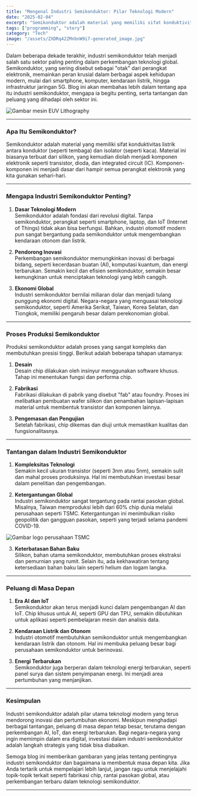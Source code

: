 ```yaml
---
title: "Mengenal Industri Semikonduktor: Pilar Teknologi Modern"
date: "2025-02-04"
excerpt: "Semikonduktor adalah material yang memiliki sifat konduktivitas listrik antara konduktor (seperti tembaga) dan isolator (seperti kaca). Material ini biasanya terbuat dari silikon, yang kemudian diolah menjadi komponen elektronik seperti transistor, dioda, dan integrated circuit (IC).."
tags: ["programming", "story"]
category: "Tech"
image: "/assets/ZXDRq42ZMnbnW9i7-generated_image.jpg"
---
```



Dalam beberapa dekade terakhir, industri semikonduktor telah menjadi salah satu sektor paling penting dalam perkembangan teknologi global. Semikonduktor, yang sering disebut sebagai "otak" dari perangkat elektronik, memainkan peran krusial dalam berbagai aspek kehidupan modern, mulai dari smartphone, komputer, kendaraan listrik, hingga infrastruktur jaringan 5G. Blog ini akan membahas lebih dalam tentang apa itu industri semikonduktor, mengapa ia begitu penting, serta tantangan dan peluang yang dihadapi oleh sektor ini.


![Gambar mesin EUV Lithography](https://dev-to-uploads.s3.amazonaws.com/uploads/articles/jae4gv8pmbz8vdre6dsz.png)


---

### **Apa Itu Semikonduktor?**
Semikonduktor adalah material yang memiliki sifat konduktivitas listrik antara konduktor (seperti tembaga) dan isolator (seperti kaca). Material ini biasanya terbuat dari silikon, yang kemudian diolah menjadi komponen elektronik seperti transistor, dioda, dan integrated circuit (IC). Komponen-komponen ini menjadi dasar dari hampir semua perangkat elektronik yang kita gunakan sehari-hari.

---

### **Mengapa Industri Semikonduktor Penting?**
1. **Dasar Teknologi Modern**  
   Semikonduktor adalah fondasi dari revolusi digital. Tanpa semikonduktor, perangkat seperti smartphone, laptop, dan IoT (Internet of Things) tidak akan bisa berfungsi. Bahkan, industri otomotif modern pun sangat bergantung pada semikonduktor untuk mengembangkan kendaraan otonom dan listrik.

2. **Pendorong Inovasi**  
   Perkembangan semikonduktor memungkinkan inovasi di berbagai bidang, seperti kecerdasan buatan (AI), komputasi kuantum, dan energi terbarukan. Semakin kecil dan efisien semikonduktor, semakin besar kemungkinan untuk menciptakan teknologi yang lebih canggih.

3. **Ekonomi Global**  
   Industri semikonduktor bernilai miliaran dolar dan menjadi tulang punggung ekonomi digital. Negara-negara yang menguasai teknologi semikonduktor, seperti Amerika Serikat, Taiwan, Korea Selatan, dan Tiongkok, memiliki pengaruh besar dalam perekonomian global.

---

### **Proses Produksi Semikonduktor**
Produksi semikonduktor adalah proses yang sangat kompleks dan membutuhkan presisi tinggi. Berikut adalah beberapa tahapan utamanya:
1. **Desain**  
   Desain chip dilakukan oleh insinyur menggunakan software khusus. Tahap ini menentukan fungsi dan performa chip.

2. **Fabrikasi**  
   Fabrikasi dilakukan di pabrik yang disebut "fab" atau foundry. Proses ini melibatkan pembuatan wafer silikon dan penambahan lapisan-lapisan material untuk membentuk transistor dan komponen lainnya.

3. **Pengemasan dan Pengujian**  
   Setelah fabrikasi, chip dikemas dan diuji untuk memastikan kualitas dan fungsionalitasnya.

---

### **Tantangan dalam Industri Semikonduktor**
1. **Kompleksitas Teknologi**  
   Semakin kecil ukuran transistor (seperti 3nm atau 5nm), semakin sulit dan mahal proses produksinya. Hal ini membutuhkan investasi besar dalam penelitian dan pengembangan.

2. **Ketergantungan Global**  
   Industri semikonduktor sangat tergantung pada rantai pasokan global. Misalnya, Taiwan memproduksi lebih dari 60% chip dunia melalui perusahaan seperti TSMC. Ketergantungan ini menimbulkan risiko geopolitik dan gangguan pasokan, seperti yang terjadi selama pandemi COVID-19.


![Gambar logo perusahaan TSMC](https://dev-to-uploads.s3.amazonaws.com/uploads/articles/5q6blru7cd8qhbo2g8m0.png)

3. **Keterbatasan Bahan Baku**  
   Silikon, bahan utama semikonduktor, membutuhkan proses ekstraksi dan pemurnian yang rumit. Selain itu, ada kekhawatiran tentang ketersediaan bahan baku lain seperti helium dan logam langka.

---

### **Peluang di Masa Depan**
1. **Era AI dan IoT**  
   Semikonduktor akan terus menjadi kunci dalam pengembangan AI dan IoT. Chip khusus untuk AI, seperti GPU dan TPU, semakin dibutuhkan untuk aplikasi seperti pembelajaran mesin dan analisis data.

2. **Kendaraan Listrik dan Otonom**  
   Industri otomotif membutuhkan semikonduktor untuk mengembangkan kendaraan listrik dan otonom. Hal ini membuka peluang besar bagi perusahaan semikonduktor untuk berinovasi.

3. **Energi Terbarukan**  
   Semikonduktor juga berperan dalam teknologi energi terbarukan, seperti panel surya dan sistem penyimpanan energi. Ini menjadi area pertumbuhan yang menjanjikan.

---

### **Kesimpulan**
Industri semikonduktor adalah pilar utama teknologi modern yang terus mendorong inovasi dan pertumbuhan ekonomi. Meskipun menghadapi berbagai tantangan, peluang di masa depan tetap besar, terutama dengan perkembangan AI, IoT, dan energi terbarukan. Bagi negara-negara yang ingin memimpin dalam era digital, investasi dalam industri semikonduktor adalah langkah strategis yang tidak bisa diabaikan.

Semoga blog ini memberikan gambaran yang jelas tentang pentingnya industri semikonduktor dan bagaimana ia membentuk masa depan kita. Jika Anda tertarik untuk mempelajari lebih lanjut, jangan ragu untuk menjelajahi topik-topik terkait seperti fabrikasi chip, rantai pasokan global, atau perkembangan terbaru dalam teknologi semikonduktor.

--- 
